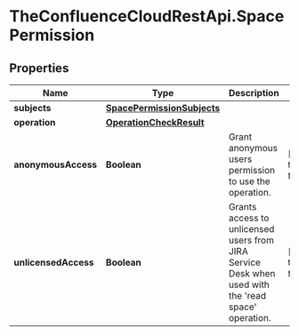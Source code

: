 # TheConfluenceCloudRestApi.SpacePermission

## Properties
Name | Type | Description | Notes
------------ | ------------- | ------------- | -------------
**subjects** | [**SpacePermissionSubjects**](SpacePermissionSubjects.md) |  | 
**operation** | [**OperationCheckResult**](OperationCheckResult.md) |  | 
**anonymousAccess** | **Boolean** | Grant anonymous users permission to use the operation. | [default to false]
**unlicensedAccess** | **Boolean** | Grants access to unlicensed users from JIRA Service Desk when used with the &#x27;read space&#x27; operation. | [default to false]
